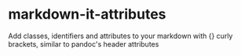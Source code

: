 # markdown-it-attributes
Add classes, identifiers and attributes to your markdown with {} curly brackets, similar to pandoc's header attributes
